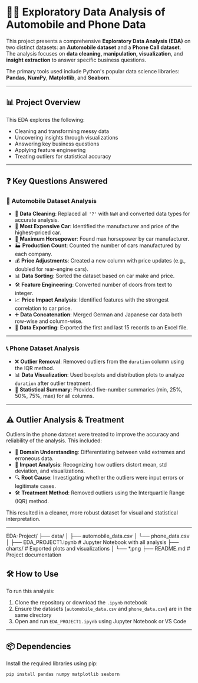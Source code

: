# 🚗📞 Exploratory Data Analysis of Automobile and Phone Data

This project presents a comprehensive **Exploratory Data Analysis (EDA)** on two distinct datasets: an **Automobile dataset** and a **Phone Call dataset**. The analysis focuses on **data cleaning, manipulation, visualization**, and **insight extraction** to answer specific business questions.

The primary tools used include Python's popular data science libraries: **Pandas**, **NumPy**, **Matplotlib**, and **Seaborn**.

---

## 📊 Project Overview

This EDA explores the following:

- Cleaning and transforming messy data
- Uncovering insights through visualizations
- Answering key business questions
- Applying feature engineering
- Treating outliers for statistical accuracy

---

## ❓ Key Questions Answered

### 🚗 Automobile Dataset Analysis

- 🔧 **Data Cleaning**: Replaced all `'?'` with `NaN` and converted data types for accurate analysis.
- 💸 **Most Expensive Car**: Identified the manufacturer and price of the highest-priced car.
- 🐎 **Maximum Horsepower**: Found max horsepower by car manufacturer.
- 🏭 **Production Count**: Counted the number of cars manufactured by each company.
- 💰 **Price Adjustments**: Created a new column with price updates (e.g., doubled for rear-engine cars).
- 📊 **Data Sorting**: Sorted the dataset based on car make and price.
- 🛠️ **Feature Engineering**: Converted number of doors from text to integer.
- 📈 **Price Impact Analysis**: Identified features with the strongest correlation to car price.
- ➕ **Data Concatenation**: Merged German and Japanese car data both row-wise and column-wise.
- 💾 **Data Exporting**: Exported the first and last 15 records to an Excel file.

---

### 📞 Phone Dataset Analysis

- ❌ **Outlier Removal**: Removed outliers from the `duration` column using the IQR method.
- 📊 **Data Visualization**: Used boxplots and distribution plots to analyze `duration` after outlier treatment.
- 🧮 **Statistical Summary**: Provided five-number summaries (min, 25%, 50%, 75%, max) for all columns.

---

## ⚠️ Outlier Analysis & Treatment

Outliers in the phone dataset were treated to improve the accuracy and reliability of the analysis. This included:

- 🧠 **Domain Understanding**: Differentiating between valid extremes and erroneous data.
- 🎯 **Impact Analysis**: Recognizing how outliers distort mean, std deviation, and visualizations.
- 🔍 **Root Cause**: Investigating whether the outliers were input errors or legitimate cases.
- 🛠️ **Treatment Method**: Removed outliers using the Interquartile Range (IQR) method.

This resulted in a cleaner, more robust dataset for visual and statistical interpretation.

---

EDA-Project/
├── data/
│   ├── automobile_data.csv
│   └── phone_data.csv
│
├── EDA_PROJECT1.ipynb        # Jupyter Notebook with all analysis
├── charts/                   # Exported plots and visualizations
│   └── *.png
├── README.md                 # Project documentation


## 🛠️ How to Use

To run this analysis:

1. Clone the repository or download the `.ipynb` notebook
2. Ensure the datasets (`automobile_data.csv` and `phone_data.csv`) are in the same directory
3. Open and run `EDA_PROJECT1.ipynb` using Jupyter Notebook or VS Code

---

## 📦 Dependencies

Install the required libraries using pip:

```bash
pip install pandas numpy matplotlib seaborn

